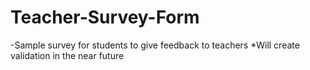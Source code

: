 # Teacher-Survey-Form

-Sample survey for students to give feedback to teachers
*Will create validation in the near future
